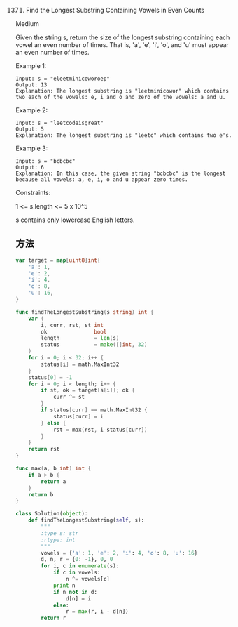 1371. Find the Longest Substring Containing Vowels in Even Counts


Medium


Given the string s, return the size of the longest substring containing each vowel an even number of times. That is, 'a', 'e', 'i', 'o', and 'u' must appear an even number of times.

 

Example 1:

```
Input: s = "eleetminicoworoep"
Output: 13
Explanation: The longest substring is "leetminicowor" which contains two each of the vowels: e, i and o and zero of the vowels: a and u.
```

Example 2:

```
Input: s = "leetcodeisgreat"
Output: 5
Explanation: The longest substring is "leetc" which contains two e's.
```

Example 3:

```
Input: s = "bcbcbc"
Output: 6
Explanation: In this case, the given string "bcbcbc" is the longest because all vowels: a, e, i, o and u appear zero times.
```
 

Constraints:

1 <= s.length <= 5 x 10^5

s contains only lowercase English letters.


## 方法


```go
var target = map[uint8]int{
    'a': 1,
    'e': 2,
    'i': 4,
    'o': 8,
    'u': 16,
}

func findTheLongestSubstring(s string) int {
    var (
        i, curr, rst, st int
        ok               bool
        length           = len(s)
        status           = make([]int, 32)
    )
    for i = 0; i < 32; i++ {
        status[i] = math.MaxInt32
    }
    status[0] = -1
    for i = 0; i < length; i++ {
        if st, ok = target[s[i]]; ok {
            curr ^= st
        }
        if status[curr] == math.MaxInt32 {
            status[curr] = i
        } else {
            rst = max(rst, i-status[curr])
        }
    }
    return rst
}

func max(a, b int) int {
    if a > b {
        return a
    }
    return b  
}
```



```python
class Solution(object):
    def findTheLongestSubstring(self, s):
        """
        :type s: str
        :rtype: int
        """
        vowels = {'a': 1, 'e': 2, 'i': 4, 'o': 8, 'u': 16}
        d, n, r = {0: -1}, 0, 0
        for i, c in enumerate(s):
            if c in vowels:
                n ^= vowels[c]
            print n
            if n not in d:
                d[n] = i
            else:
                r = max(r, i - d[n])
        return r
```